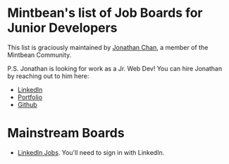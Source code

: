 # Mintbean's list of Job Boards for Junior Developers

This list is graciously maintained by [Jonathan Chan](https://github.com/JC-008), a member of the Mintbean Community. 

P.S. Jonathan is looking for work as a Jr. Web Dev! You can hire Jonathan by reaching out to him here:

* [LinkedIn](https://www.linkedin.com/in/jonathan-chan8/) 
* [Portfolio](https://jc-008.github.io/)
* [Github](https://github.com/JC-008)

# Mainstream Boards

* [LinkedIn Jobs](https://www.linkedin.com/jobs/). You'll need to sign in with LinkedIn.
